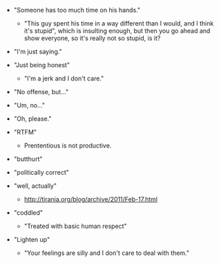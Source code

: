 * "Someone has too much time on his hands."
    * "This guy spent his time in a way different than I would, and I think it's stupid", which is insulting enough, but then you go ahead and show everyone, so it's really not so stupid, is it?

* "I'm just saying."

* "Just being honest"
    * "I'm a jerk and I don't care."

* "No offense, but..."

* "Um, no..."

* "Oh, please."

* "RTFM"
    * Prententious is not productive.

* "butthurt"

* "politically correct"

* "well, actually"
    * http://tirania.org/blog/archive/2011/Feb-17.html

* "coddled"
    * "Treated with basic human respect"

* "Lighten up"
    * "Your feelings are silly and I don't care to deal with them."
